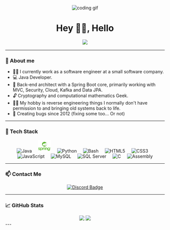 <p align="center">
  <img src="https://github.com/user-attachments/assets/13d6123a-061f-43c8-b6b8-2cc15e8d995a" width="800" height="500" alt="coding gif" />
</p>

<h1 align="center">Hey 🍹🗿, Hello</h1>

<p align="center">
  <img src="https://readme-typing-svg.herokuapp.com/?lines=Java+Developer;Reverse+engineering+junkie;&center=true&width=440&height=45&color=36BCF7&vCenter=true&size=22" />
</p>

---

### 🧠 About me

- 🧙‍♂️ I currently work as a software engineer at a small software company.
- 💻 Java Developer.
- 🍃 Back-end architect with a Spring Boot core, primarily working with MVC, Security, Cloud, Kafka and Data JPA.
- 🔓 Cryptography and computational mathematics Geek.
- 🏴‍☠️ My hobby is reverse engineering things I normally don't have permission to and bringing old systems back to life.
- 🐞 Creating bugs since 2012 (fixing some too... Or not)
---

### 🧰 Tech Stack

<div align="center">
  <img src="https://cdn.jsdelivr.net/gh/devicons/devicon/icons/java/java-original.svg" height="40" alt="Java" />
  <img width="12"/>
  <img src="https://raw.githubusercontent.com/devicons/devicon/54cfe13ac10eaa1ef817a343ab0a9437eb3c2e08/icons/spring/spring-original-wordmark.svg" height="40" alt="spring boot" />
  <img width="12"/>
  <img src="https://cdn.jsdelivr.net/gh/devicons/devicon/icons/python/python-original.svg" height="40" alt="Python" />
  <img width="12"/>
  <img src="https://cdn.jsdelivr.net/gh/devicons/devicon/icons/bash/bash-original.svg" height="40" alt="Bash" />
  <img width="12"/>
  <img src="https://cdn.jsdelivr.net/gh/devicons/devicon/icons/html5/html5-original.svg" height="40" alt="HTML5" />
  <img width="12"/>
  <img src="https://cdn.jsdelivr.net/gh/devicons/devicon/icons/css3/css3-original.svg" height="40" alt="CSS3" />
  <img width="12"/>
  <img src="https://cdn.jsdelivr.net/gh/devicons/devicon/icons/javascript/javascript-original.svg" height="40" alt="JavaScript" />
  <img width="12"/>
  <img src="https://cdn.jsdelivr.net/gh/devicons/devicon/icons/mysql/mysql-original.svg" height="40" alt="MySQL" />
  <img width="12"/>
  <img src="https://cdn.jsdelivr.net/gh/devicons/devicon/icons/microsoftsqlserver/microsoftsqlserver-plain.svg" height="40" alt="SQL Server" />
  <img width="12"/>
  <img src="https://cdn.discordapp.com/attachments/1122605734115410144/1416989359973994607/images-removebg-preview1.png?ex=68c8d9ad&is=68c7882d&hm=ff81d84ed7e2d7d9eafa81fa3e99f5875c3cf4a0ff12910fba19c2a0609b92a3&" height="40" alt="C" />
  <img width="12"/>
  <img src="https://cdn.discordapp.com/attachments/1122605734115410144/1416988642802405477/1658763190886-removebg-preview.png?ex=68c8d902&is=68c78782&hm=3dc44cac3e78f72298c284d9c1b65c90488afd8d2ce9db33e5998c763928c841&" height="40" alt="Assembly" />
</div>

---

### 📫 Contact Me

<p align="center">
  <a href="https://discord.com/users/193513615242821632" target="_blank">
    <img src="https://img.shields.io/badge/Discord-Piscina-5865F2?style=for-the-badge&logo=discord&logoColor=white" alt="Discord Badge" />
  </a>
</p>

---

### 📈 GitHub Stats
<div align="center">
  <img src="https://github-readme-stats.vercel.app/api?username=P15c1n4&show_icons=true&theme=tokyonight&hide_border=true" width="48%" />
  <img src="https://github-readme-streak-stats.herokuapp.com/?user=P15c1n4&theme=tokyonight&hide_border=true" width="48%" />
</div>
---
